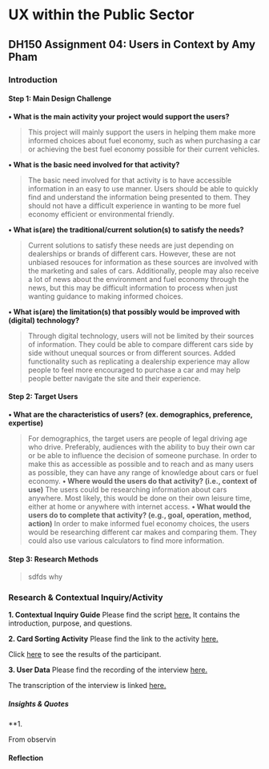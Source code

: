 # UX within the Public Sector 
## DH150 Assignment 04: Users in Context by Amy Pham 

### Introduction

#### Step 1: Main Design Challenge 
**• What is the main activity your project would support the users?**
> This project will mainly support the users in helping them make more informed choices about fuel economy, such as when purchasing a car or achieving the best fuel economy possible for their current vehicles. 

**• What is the basic need involved for that activity?**
> The basic need involved for that activity is to have accessible information in an easy to use manner. Users should be able to quickly find and understand the information being presented to them. They should not have a difficult experience in wanting to be more fuel economy efficient or environmental friendly. 

**• What is(are) the traditional/current solution(s) to satisfy the needs?**
> Current solutions to satisfy these needs are just depending on dealerships or brands of different cars. However, these are not unbiased resouces for information as these sources are involved with the marketing and sales of cars. Additionally, people may also receive a lot of news about the environment and fuel economy through the news, but this may be difficult information to process when just wanting guidance to making informed choices. 

**• What is(are) the limitation(s) that possibly would be improved with (digital) technology?**
> Through digital technology, users will not be limited by their sources of information. They could be able to compare different cars side by side without unequal sources or from different sources. Added functionality such as replicating a dealership experience may allow people to feel more encouraged to purchase a car and may help people better navigate the site and their experience.  

#### Step 2: Target Users 
**• What are the characteristics of users? (ex. demographics, preference, expertise)** 
> For demographics, the target users are people of legal driving age who drive. Preferably, audiences with the ability to buy their own car or be able to influence the decision of someone purchase. In order to make this as accessible as possible and to reach and as many users as possible, they can have any range of knowledge about cars or fuel economy. 
**• Where would the users do that activity? (i.e., context of use)**
> The users could be researching information about cars anywhere. Most likely, this would be done on their own leisure time, either at home or anywhere with internet access. 
**• What would the users do to complete that activity? (e.g., goal, operation, method, action)**
> In order to make informed fuel economy choices, the users would be researching different car makes and comparing them. They could also use various calculators to find more information. 

#### Step 3: Research Methods 
> sdfds why

### Research & Contextual Inquiry/Activity
**1. Contextual Inquiry Guide**
Please find the script [here.](https://docs.google.com/document/d/1x0cQBcXMqS2MgKydhJJkIGrIwVGRp-uifiKzlYnPyHc/edit?usp=sharing) It contains the introduction, purpose, and questions. 

**2. Card Sorting Activity** 
Please find the link to the activity [here.](https://ows.io/os/5c7v4f4n)

Click [here](https://drive.google.com/drive/folders/1VfBQ7aNGvWucREd8NNri20PDNRNf-wDf?usp=sharing) to see the results of the participant. 

**3. User Data** 
Please find the recording of the interview [here.](https://drive.google.com/file/d/1JZAkmsg6p2_Dt4AhY8BKIsLt6NdFx5c8/view?usp=sharing) 

The transcription of the interview is linked [here.](https://docs.google.com/document/d/1BfSFcyaIz3mp4_93gi9Huvv2ew0M4AF0zqcbXyLTgBY/edit?usp=sharing) 

##### Insights & Quotes 
**1. 
> 


From observin

#### Reflection 




 

